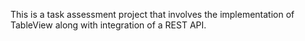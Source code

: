 This is a task assessment project that involves the implementation of TableView along with integration of a REST API.
